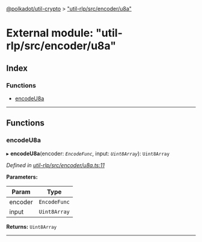 [@polkadot/util-crypto](../README.md) > ["util-rlp/src/encoder/u8a"](../modules/_util_rlp_src_encoder_u8a_.md)

# External module: "util-rlp/src/encoder/u8a"

## Index

### Functions

* [encodeU8a](_util_rlp_src_encoder_u8a_.md#encodeu8a)

---

## Functions

<a id="encodeu8a"></a>

###  encodeU8a

▸ **encodeU8a**(encoder: *`EncodeFunc`*, input: *`Uint8Array`*): `Uint8Array`

*Defined in [util-rlp/src/encoder/u8a.ts:11](https://github.com/polkadot-js/util/blob/7550b44/packages/util-rlp/src/encoder/u8a.ts#L11)*

**Parameters:**

| Param | Type |
| ------ | ------ |
| encoder | `EncodeFunc` |
| input | `Uint8Array` |

**Returns:** `Uint8Array`

___

